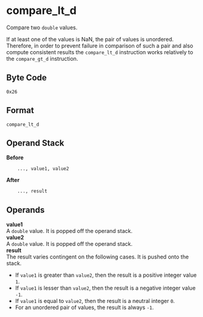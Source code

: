 # compare_lt_d

Compare two `double` values.

If at least one of the values is NaN, the pair of values is unordered.
Therefore, in order to prevent failure in comparison of such a pair and
also compute consistent results the `compare_lt_d` instruction
works relatively to the `compare_gt_d` instruction.

## Byte Code
```
0x26
```

## Format
```
compare_lt_d
```

## Operand Stack
**Before**  
```
    ..., value1, value2
```
**After**  
```
    ..., result
```

## Operands
**value1**  
    A `double` value. It is popped off the operand stack.  
**value2**  
    A `double` value. It is popped off the operand stack.  
**result**  
    The result varies contingent on the following cases. It is pushed
    onto the stack.
 * If `value1` is greater than `value2`, then the result is a positive integer value `1`.
 * If `value1` is lesser than `value2`, then the result is a negative integer value `-1`.
 * If `value1` is equal to `value2`, then the result is a neutral integer `0`.
 * For an unordered pair of values, the result is always `-1`.